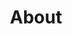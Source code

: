 ---
title: About
description: Data Thinking is a course to help feel, do, ask, and think things about data to make sense of the world and make better decisions.
---